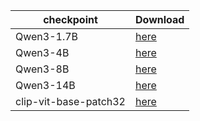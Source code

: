 |        checkpoint      |                        Download                           |
| ---------------------- | --------------------------------------------------------- |
|        Qwen3-1.7B      | [here](https://huggingface.co/Qwen/Qwen3-1.7B)            |
|        Qwen3-4B        | [here](https://huggingface.co/Qwen/Qwen3-4B)              |
|        Qwen3-8B        | [here](https://huggingface.co/Qwen/Qwen3-8B)              |
|        Qwen3-14B       | [here](https://huggingface.co/Qwen/Qwen3-14B)             |
|  clip-vit-base-patch32 | [here](https://huggingface.co/openai/clip-vit-base-patch) |